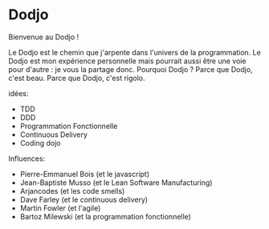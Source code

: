 # Dodjo
Bienvenue au Dodjo !

Le Dodjo est le chemin que j'arpente dans l'univers de la programmation.
Le Dodjo est mon expérience personnelle mais pourrait aussi être une voie pour d'autre : je vous la partage donc. 
Pourquoi Dodjo ? Parce que Dodjo, c'est beau. Parce que Dodjo, c'est rigolo.

idées:
- TDD
- DDD
- Programmation Fonctionnelle
- Continuous Delivery
- Coding dojo
  
Influences:
- Pierre-Emmanuel Bois (et le javascript)
- Jean-Baptiste Musso (et le Lean Software Manufacturing)
- Arjancodes (et les code smells)
- Dave Farley (et le continuous delivery)
- Martin Fowler (et l'agile)
- Bartoz Milewski (et la programmation fonctionnelle)
